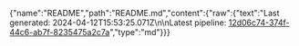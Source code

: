 {"name":"README","path":"README.md","content":{"raw":{"text":"Last generated: 2024-04-12T15:53:25.071Z\n\nLatest pipeline: [12d06c74-374f-44c6-ab7f-8235475a2c7a](/pipeline/12d06c74-374f-44c6-ab7f-8235475a2c7a)","type":"md"}}}